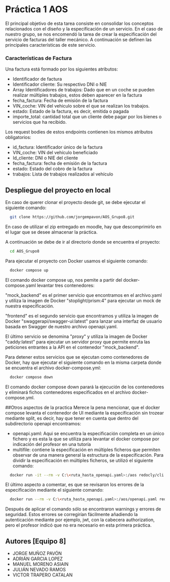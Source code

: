 
# Práctica 1 AOS
El principal objetivo de esta tarea consiste en consolidar los conceptos relacionados con el diseño y la especificación de un servicio. En el caso de nuestro grupo, se nos encomendó la tarea de crear la especificación del servicio de facturas del taller mecánico. A continuación se definen las principales características de este servicio.

### Características de Factura

Una factura está formado por los siguientes atributos:
* Identificador de factura
* Identificador cliente: Su respectivo DNI o NIE
* Array Identificadores de trabajos: Dado que en un coche se pueden realizar múltiples trabajos, estos deben aparecer en la factura
* fecha_factura: Fecha de emisión de la factura
* VIN_coche: VIN del vehiculo sobre el que se realizan los trabajos.
* estado: Estado de la factura, es decir, emitida o pagada
* importe_total: cantidad total que un cliente debe pagar por los bienes o servicios que ha recibido.

Los request bodies de estos endpoints contienen los mismos atributos obligatorios:

* id_factura: Identificador único de la factura
* VIN_coche: VIN del vehículo beneficiado
* Id_cliente: DNI o NIE del cliente
* fecha_factura: fecha de emisión de la factura
* estado: Estado del cobro de la factura
* trabajos: Lista de trabajos realizados al vehículo


## Despliegue del proyecto en local


En caso de querer clonar el proyecto desde git, se debe ejecutar el siguiente comando:

```bash
  git clone https://github.com/jorgempavon/AOS_Grupo8.git
```
En caso de utilizar el zip entregado en moodle, hay que descomprimirlo en el lugar que se desee almacenar la práctica.

A continuación se debe de ir al directorio donde se encuentra el proyecto:

```bash
  cd AOS_Grupo8
```

Para ejecutar el proyecto con Docker usamos el siguiente comando:

```bash
  docker compose up
```
El comando docker compose up, nos pemite a partir del docker-compose.yaml levantar tres contenedores:

"mock_backend" es el primer servicio que encontramos en el archivo.yaml y utiliza la imagen de Docker "stoplight/prism:4" para ejecutar un mock de nuestra especificación.

"frontend" es el segundo servicio que encontramos  y utiliza la imagen de Docker "swaggerapi/swagger-ui:latest" para lanzar una interfaz de usuario basada en Swagger de nuestro archivo openapi.yaml.

El último servicio se denomina "proxy" y utiliza la imagen de Docker "caddy:latest" para ejecutar un servidor proxy que permite enruta las peticiones entrantes a la API en el contenedor "mock_backend".

Para detener estos servicios que se ejecutan como contenedores de Docker, hay que ejecutar el siguiente comando en la misma carpeta donde se encuentra el archivo docker-compose.yml:
```bash
  docker compose down
```
El comando docker compose down parará la ejecución de los contenedores y eliminará fichos contenedores especificados en el archivo docker-compose.yml. 

##Otros aspectos de la practica
Merece la pena mencionar, que el docker compose levanta el contenedor de UI mediante la especificación sin trozear mediante split, es decir, 
hay que tener en cuenta que dentro del subdirectorio openapi encontramos:
* openapi.yaml: Aqui se encuentra la especificación completa en un único fichero y es esta la que se utiliza para levantar el docker compose por indicación del profesor en una tutoría
* multifile: contiene la especificación en múltiples ficheros que permiten observar de una manera general la estructura de la especificación.
Para dividir la especificación en múltiples ficheros, se utilizó el siguiente comando:

```bash
  docker run -it --rm -v C:\<ruta_hasta_openapi.yaml>:/aos redocly/cli split /aos/openapi.yaml --outDir /aos/multiFile
```

El último aspecto a comentar, es que se revisaron los errores de la especificación mediante el siguiente comando:

```bash
  docker run --rm -v C:\<ruta_hasta_openapi.yaml>:/aos/openapi.yaml redocly/cli lint /aos/openapi.yaml
```

Después de aplicar el comando sólo se encontraron warnings y errores de seguridad. Estos errores se corregirían fácilmente añadiendo la autenticación mediante por ejemplo, jwt, con la cabecera authorization, pero el profesor indicó que no era necesario en esta primera práctica.

## Autores [Equipo 8]

- JORGE MUÑOZ PAVÓN
- ADRIÁN GARCIA LOPEZ 
- MANUEL MORENO ASIAIN  
- JULIÁN NEVADO RAMOS 
- VICTOR TRAPERO CATALAN 


